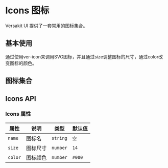 # Icons 图标

Versakit UI 提供了一套常用的图标集合。

## 基本使用

<p>通过使用ver-icon来调用SVG图标，并且通过size调整图标的尺寸，通过color改变图标的颜色。</p>

<demo vue="../../example/icon/base.vue"></demo>

## 图标集合

<demo vue="../../example/icon/icons.vue"></demo>

<ver-icon name="cross"></ver-icon>

## Icons API

### Icons 属性

| 属性    | 说明     | 类型     | 默认值 |
| ------- | -------- | -------- | ------ |
| `name`  | 图标名   | `string` | `空`   |
| `size`  | 图标尺寸 | `number` | `14`   |
| `color` | 图标颜色 | `number` | `#000` |

